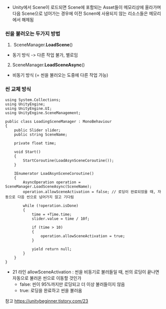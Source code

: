 - Unity에서 Scene이 로드되면 Scene에 포함되는 Asset들이 메모리상에 올라가며 다음 Scene으로 넘어가는 경우에 이전 Scnen에 사용되지 않는 리소스들은 메모리에서 해제됨

### 씬을 불러오는 두가지 방법
1.  SceneManager.**LoadScene**()
- 동기 방식 -> 다른 작업 불가, 별로임
 
2. SceneManager.**LoadSceneAsync**()
- 비동기 방식 (= 씬을 불러오는 도중에 다른 작업 가능)
### 씬 교체 방식
```
using System.Collections;
using UnityEngine;
using UnityEngine.UI;
using UnityEngine.SceneManagement;

public class LoadingSceneManager : MonoBehaviour
{
    public Slider slider;
    public string SceneName;

    private float time;

    void Start()
    {
        StartCoroutine(LoadAsynSceneCoroutine());
    }

    IEnumerator LoadAsynSceneCoroutine()
    {
        AsyncOperation operation = SceneManager.LoadSceneAsync(SceneName);
        operation.allowSceneActivation = false; // 로딩이 완료되었을 때, 자동으로 다음 씬으로 넘어가지 않고 기다림

        while (!operation.isDone)
        {
            time = +Time.time;
            slider.value = time / 10f;

            if (time > 10)
            {
                operation.allowSceneActivation = true;
            }

            yield return null;
        }
    }
}
```

- 21 라인 allowSceneActivation : 씬을 비동기로 불러들일 때, 씬의 로딩이 끝나면 자동으로 불러온 씬으로 이동할 것인가
	- false: 씬이 95%까지만 로딩되고 더 이상 불러들이지 않음
	- true: 로딩을 완료하고 씬을 불러옴


참고
	https://unitybeginner.tistory.com/23